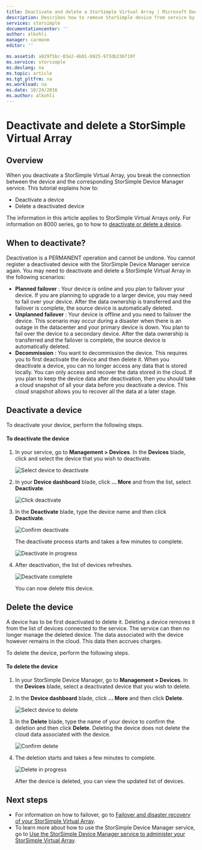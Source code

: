 ```yaml
---
title: Deactivate and delete a StorSimple Virtual Array | Microsoft Docs
description: Describes how to remove StorSimple device from service by  first deactivating it and then deleting it.
services: storsimple
documentationcenter: ''
author: alkohli
manager: carmonm
editor: ''

ms.assetid: a929f5bc-03e2-4b01-b925-973db236f19f
ms.service: storsimple
ms.devlang: na
ms.topic: article
ms.tgt_pltfrm: na
ms.workload: na
ms.date: 10/24/2016
ms.author: alkohli
---
```

# Deactivate and delete a StorSimple Virtual Array
## Overview
When you deactivate a StorSimple Virtual Array, you break the connection between the device and the corresponding StorSimple Device Manager service. This tutorial explains how to:

* Deactivate a device 
* Delete a deactivated device

The information in this article applies to StorSimple Virtual Arrays only. For information on 8000 series, go to how to [deactivate or delete a device](storsimple-deactivate-and-delete-device.md).

## When to deactivate?
Deactivation is a PERMANENT operation and cannot be undone. You cannot register a deactivated device with the StorSimple Device Manager service again. You may need to deactivate and delete a StorSimple Virtual Array in the following scenarios:

* **Planned failover** : Your device is online and you plan to failover your device. If you are planning to upgrade to a larger device, you may need to fail over your device. After the data ownership is transferred and the failover is complete, the source device is automatically deleted.
* **Unplanned failover** : Your device is offline and you need to failover the device. This scenario may occur during a disaster when there is an outage in the datacenter and your primary device is down. You plan to fail over the device to a secondary device. After the data ownership is transferred and the failover is complete, the source device is automatically deleted.
* **Decommission** : You want to decommission the device. This requires you to first deactivate the device and then delete it. When you deactivate a device, you can no longer access any data that is stored locally. You can only access and recover the data stored in the cloud. If you plan to keep the device data after deactivation, then you should take a cloud snapshot of all your data before you deactivate a device. This cloud snapshot allows you to recover all the data at a later stage.

## Deactivate a device
To deactivate your device, perform the following steps.

#### To deactivate the device
1. In your service, go to **Management > Devices**. In the **Devices** blade, click and select the device that you wish to deactivate.
   
    ![Select device to deactivate](./media/storsimple-ova-rm-deactivate-and-delete-device/deactivate-delete7.png)
2. In your **Device dashboard** blade, click **… More** and from the list, select **Deactivate**.
   
    ![Click deactivate](./media/storsimple-ova-rm-deactivate-and-delete-device/deactivate-delete8.png)
3. In the **Deactivate** blade, type the device name and then click **Deactivate**. 
   
    ![Confirm deactivate](./media/storsimple-ova-rm-deactivate-and-delete-device/deactivate-delete1.png)
   
    The deactivate process starts and takes a few minutes to complete.
   
    ![Deactivate in progress](./media/storsimple-ova-rm-deactivate-and-delete-device/deactivate-delete2.png)
4. After deactivation, the list of devices refreshes.
   
    ![Deactivate complete](./media/storsimple-ova-rm-deactivate-and-delete-device/deactivate-delete3.png)
   
    You can now delete this device.

## Delete the device
A device has to be first deactivated to delete it. Deleting a device removes it from the list of devices connected to the service. The service can then no longer manage the deleted device. The data associated with the device however remains in the cloud. This data then accrues charges.

To delete the device, perform the following steps.

#### To delete the device
1. In your StorSimple Device Manager, go to **Management > Devices**. In the **Devices** blade, select a deactivated device that you wish to delete.
2. In the **Device dashboard** blade, click **… More** and then click **Delete**.
   
   ![Select device to delete](./media/storsimple-ova-rm-deactivate-and-delete-device/deactivate-delete4.png)
3. In the **Delete** blade, type the name of your device to confirm the deletion and then click **Delete**. Deleting the device does not delete the cloud data associated with the device. 
   
   ![Confirm delete](./media/storsimple-ova-rm-deactivate-and-delete-device/deactivate-delete5.png) 
4. The deletion starts and takes a few minutes to complete.
   
   ![Delete in progress](./media/storsimple-ova-rm-deactivate-and-delete-device/deactivate-delete6.png)
   
    After the device is deleted, you can view the updated list of devices.

## Next steps
* For information on how to failover, go to [Failover and disaster recovery of your StorSimple Virtual Array](storsimple-ova-rm-failover-dr.md).
* To learn more about how to use the StorSimple Device Manager service, go to [Use the StorSimple Device Manager service to administer your StorSimple Virtual Array](storsimple-ova-rm-manager-service-administration.md). 

